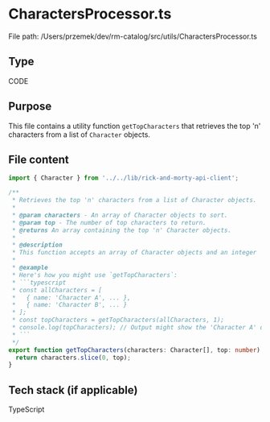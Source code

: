 # CharactersProcessor.ts
File path: /Users/przemek/dev/rm-catalog/src/utils/CharactersProcessor.ts

## Type
CODE

## Purpose
This file contains a utility function `getTopCharacters` that retrieves the top 'n' characters from a list of `Character` objects.

## File content
```typescript
import { Character } from '../../lib/rick-and-morty-api-client';

/**
 * Retrieves the top 'n' characters from a list of Character objects.
 *
 * @param characters - An array of Character objects to sort.
 * @param top - The number of top characters to return.
 * @returns An array containing the top 'n' Character objects.
 *
 * @description
 * This function accepts an array of Character objects and an integer 'top', and returns the first 'top' elements of the array.
 *
 * @example
 * Here's how you might use `getTopCharacters`:
 * ```typescript
 * const allCharacters = [
 *   { name: 'Character A', ... },
 *   { name: 'Character B', ... }
 * ];
 * const topCharacters = getTopCharacters(allCharacters, 1);
 * console.log(topCharacters); // Output might show the 'Character A' details if it's the most relevant based on sorting.
 * ```
 */
export function getTopCharacters(characters: Character[], top: number): Character[] {
  return characters.slice(0, top);
}
```

## Tech stack (if applicable)
TypeScript